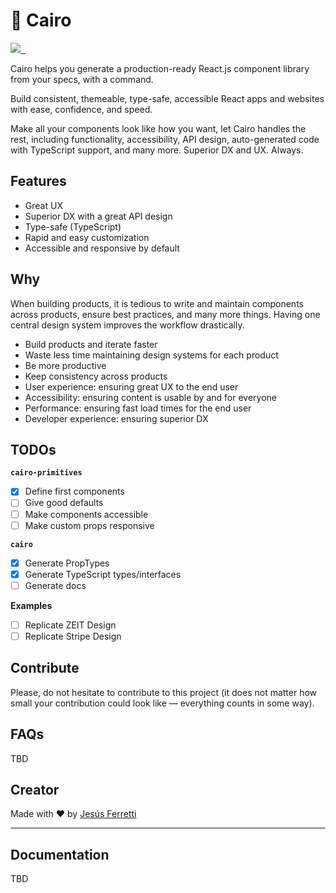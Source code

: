 # 🔺 Cairo

<p align="left">
  <a aria-label="Creator" href="https://github.com/jferrettiboke">
    <img src="https://img.shields.io/badge/MADE%20BY%20Jesús%20Ferretti-000000.svg?style=for-the-badge&logo=Logo&labelColor=000000&logoWidth=20">
  </a>
  <a aria-label="NPM version" href="https://www.npmjs.com/package/cairo">
    <img alt="" src="https://img.shields.io/npm/v/cairo.svg?style=for-the-badge&labelColor=000000">
  </a>
  <a aria-label="License" href="https://github.com/jferrettiboke/cairo/blob/master/LICENSE">
    <img alt="" src="https://img.shields.io/npm/l/cairo.svg?style=for-the-badge&labelColor=000000">
  </a>
</p>

Cairo helps you generate a production-ready React.js component library from your specs, with a command.

Build consistent, themeable, type-safe, accessible React apps and websites with ease, confidence, and speed.

Make all your components look like how you want, let Cairo handles the rest, including functionality, accessibility, API design, auto-generated code with TypeScript support, and many more. Superior DX and UX. Always.

## Features

- Great UX
- Superior DX with a great API design
- Type-safe (TypeScript)
- Rapid and easy customization
- Accessible and responsive by default

## Why

When building products, it is tedious to write and maintain components across products, ensure best practices, and many more things. Having one central design system improves the workflow drastically.

- Build products and iterate faster
- Waste less time maintaining design systems for each product
- Be more productive
- Keep consistency across products
- User experience: ensuring great UX to the end user
- Accessibility: ensuring content is usable by and for everyone
- Performance: ensuring fast load times for the end user
- Developer experience: ensuring superior DX

## TODOs

**`cairo-primitives`**

- [x] Define first components
- [ ] Give good defaults
- [ ] Make components accessible
- [ ] Make custom props responsive

**`cairo`**

- [x] Generate PropTypes
- [x] Generate TypeScript types/interfaces
- [ ] Generate docs

**Examples**

- [ ] Replicate ZEIT Design
- [ ] Replicate Stripe Design

## Contribute

Please, do not hesitate to contribute to this project (it does not matter how small your contribution could look like — everything counts in some way).

## FAQs

TBD

## Creator

Made with ❤️ by [Jesús Ferretti](https://twitter.com/jferrettiboke)

---

## Documentation

TBD
